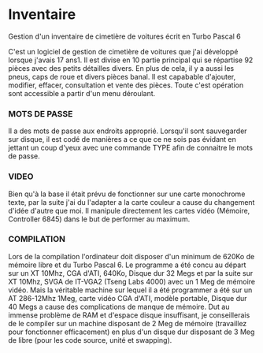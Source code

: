 # Inventaire
Gestion d'un inventaire de cimetière de voitures écrit en Turbo Pascal 6

C'est un logiciel de gestion de cimetière de voitures que j'ai développé lorsque j'avais 17 ans1.  Il est divise en 10 partie principal qui se répartise 92 pièces avec des petits détailles divers. En plus de cela, il y a aussi les pneus, caps de roue et divers pièces banal. Il est capabable d'ajouter, modifier, effacer, consultation et vente des pièces. Toute c'est opération sont accessible a partir d'un menu déroulant.

<h3>MOTS DE PASSE</h3>

Il a des mots de passe aux endroits approprié. Lorsqu'il sont sauvegarder sur disque, il est codé de manières a ce que ce ne sois pas évidant en jettant un coup d'yeux avec une commande TYPE afin de connaitre le mots de passe.

<h3>VIDEO</h3>

Bien qu'à la base il était prévu de fonctionner sur une carte monochrome texte, par la suite j'ai du l'adapter a la carte couleur a cause du changement d'idée d'autre que moi. Il manipule directement les cartes vidéo (Mémoire, Controller 6845) dans le but de performer au maximum.

<h3>COMPILATION</h3>

Lors de la compilation l'ordinateur doit disposer d'un minimum de 620Ko de mémoire libre et du Turbo Pascal 6. Le programme a été concu au départ sur un XT 10Mhz, CGA d'ATI, 640Ko, Disque dur 32 Megs et par la suite sur XT 10Mhz, SVGA de IT-VGA2 (Tseng Labs 4000) avec un 1 Meg de mémoire vidéo. Mais la véritable machine sur lequel il a été programmer a été sur un AT 286-12Mhz 1Meg, carte vidéo CGA d'ATI, modèle portable, Disque dur 40 Megs a cause des complications de manque de mémoire. Dut au immense problème de RAM et d'espace disque insuffisant, je conseillerais de le compiler sur un machine disposant de 2 Meg de mémoire (travaillez pour fonctionner efficacement) en plus d'un disque dur disposant de 3 Meg de libre (pour les code source, unité et 
swapping).


